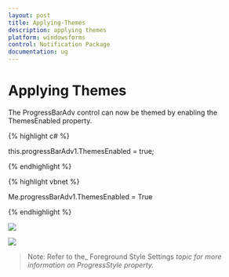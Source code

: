 ```yaml
---
layout: post
title: Applying-Themes
description: applying themes
platform: windowsforms
control: Notification Package 
documentation: ug
---
```


# Applying Themes

The ProgressBarAdv control can now be themed by enabling the ThemesEnabled property.

{% highlight c# %}

this.progressBarAdv1.ThemesEnabled = true;

{% endhighlight %}

{% highlight vbnet %}

Me.progressBarAdv1.ThemesEnabled = True

{% endhighlight %}

![](Overview_images/Overview_img25.jpeg) 

![](Overview_images/Overview_img26.jpeg) 

> Note: Refer to the_ Foreground Style Settings _topic for more information on ProgressStyle property._

